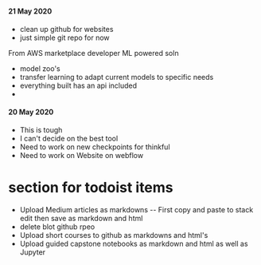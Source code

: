 # 
#### 21 May 2020
- clean up github for websites
- just simple git repo for now
 
From AWS marketplace developer ML powered soln
- model zoo's
- transfer learning to adapt current models to specific needs
- everything built has an api included
- 


#### 20 May 2020

 - This is tough
 - I can't decide on the best tool
 - Need to work on new checkpoints for thinkful
 - Need to work on Website on webflow

# section for todoist items

- Upload Medium articles as markdowns
--  First copy and paste to stack edit then save as markdown and html
- delete blot github rpeo
- Upload short courses to github as markdowns and html's
- Upload guided capstone notebooks as markdown and html as well as Jupyter
<!--stackedit_data:
eyJoaXN0b3J5IjpbLTIwOTU0NzY1NTksNTU5ODYxMDkyXX0=
-->